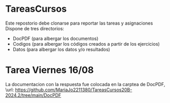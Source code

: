 # TareasCursos
Este repostorio debe clonarse para reportar las tareas y asignaciones
Dispone de tres directorios: 
+ DocPDF (para albergar los documentos)
+ Codigos (para albergar los códigos creados a partir de los ejercicios)
+ Datos (para albergar los datos y/o resultados)

# Tarea Viernes 16/08
La documentacion con la respuesta fue colocada en la carptea de DocPDF, \url: https://github.com/MariaJo2211380/TareasCursos20B-2024.2/tree/main/DocPDF
